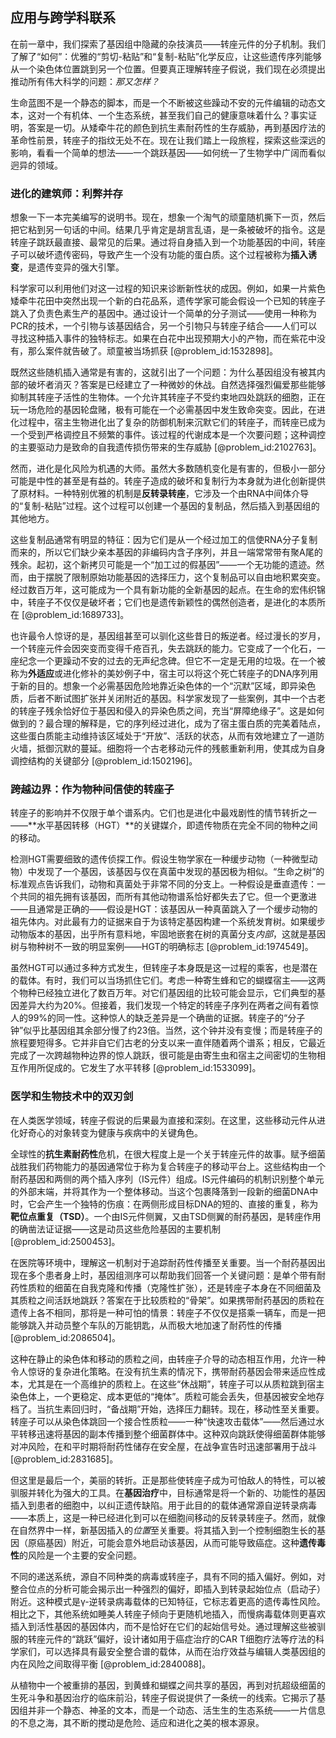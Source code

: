 ## 应用与跨学科联系

在前一章中，我们探索了基因组中隐藏的杂技演员——转座元件的分子机制。我们了解了“如何”：优雅的“剪切-粘贴”和“复制-粘贴”化学反应，让这些遗传序列能够从一个染色体位置跳到另一个位置。但要真正理解转座子假说，我们现在必须提出推动所有伟大科学的问题：*那又怎样？*

生命蓝图不是一个静态的脚本，而是一个不断被这些躁动不安的元件编辑的动态文本，这对一个有机体、一个生态系统，甚至我们自己的健康意味着什么？事实证明，答案是一切。从矮牵牛花的颜色到抗生素耐药性的生存威胁，再到基因疗法的革命性前景，转座子的指纹无处不在。现在让我们踏上一段旅程，探索这些深远的影响，看看一个简单的想法——一个跳跃基因——如何统一了生物学中广阔而看似迥异的领域。

### 进化的建筑师：利弊并存

想象一下一本完美编写的说明书。现在，想象一个淘气的顽童随机撕下一页，然后把它粘到另一句话的中间。结果几乎肯定是胡言乱语，是一条被破坏的指令。这是转座子跳跃最直接、最常见的后果。通过将自身插入到一个功能基因的中间，转座子可以破坏遗传密码，导致产生一个没有功能的蛋白质。这个过程被称为**插入诱变**，是遗传变异的强大引擎。

科学家可以利用他们对这一过程的知识来诊断新性状的成因。例如，如果一片紫色矮牵牛花田中突然出现一个新的白花品系，遗传学家可能会假设一个已知的转座子跳入了负责色素生产的基因中。通过设计一个简单的分子测试——使用一种称为PCR的技术，一个引物与该基因结合，另一个引物只与转座子结合——人们可以寻找这种插入事件的独特标志。如果在白花中出现预期大小的产物，而在紫花中没有，那么案件就告破了。顽童被当场抓获 [@problem_id:1532898]。

既然这些随机插入通常是有害的，这就引出了一个问题：为什么基因组没有被其内部的破坏者消灭？答案是已经建立了一种微妙的休战。自然选择强烈偏爱那些能够抑制其转座子活性的生物体。一个允许其转座子不受约束地四处跳跃的细胞，正在玩一场危险的基因轮盘赌，极有可能在一个必需基因中发生致命突变。因此，在进化过程中，宿主生物进化出了复杂的防御机制来沉默它们的转座子，而转座已成为一个受到严格调控且不频繁的事件。该过程的代谢成本是一个次要问题；这种调控的主要驱动力是致命的自我遗传损伤带来的生存威胁 [@problem_id:2102763]。

然而，进化是化风险为机遇的大师。虽然大多数随机变化是有害的，但极小一部分可能是中性的甚至是有益的。转座子造成的破坏和复制行为本身就为进化创新提供了原材料。一种特别优雅的机制是**反转录转座**，它涉及一个由RNA中间体介导的“复制-粘贴”过程。这个过程可以创建一个基因的复制品，然后插入到基因组的其他地方。

这些复制品通常有明显的特征：因为它们是从一个经过加工的信使RNA分子复制而来的，所以它们缺少亲本基因的非编码内含子序列，并且一端常常带有聚A尾的残余。起初，这个新拷贝可能是一个“加工过的假基因”——一个无功能的遗迹。然而，由于摆脱了限制原始功能基因的选择压力，这个复制品可以自由地积累突变。经过数百万年，这可能成为一个具有新功能的全新基因的起点。在生命的宏伟织锦中，转座子不仅仅是破坏者；它们也是遗传新颖性的偶然创造者，是进化的本质所在 [@problem_id:1689733]。

也许最令人惊讶的是，基因组甚至可以驯化这些昔日的叛逆者。经过漫长的岁月，一个转座元件会因突变而变得千疮百孔，失去跳跃的能力。它变成了一个化石，一座纪念一个更躁动不安的过去的无声纪念碑。但它不一定是无用的垃圾。在一个被称为**外适应**或进化修补的美妙例子中，宿主可以将这个死亡转座子的DNA序列用于新的目的。想象一个必需基因危险地靠近染色体的一个“沉默”区域，即异染色质，后者不断试图扩张并关闭附近的基因。科学家发现了一些案例，其中一个古老的转座子残余恰好位于基因和侵入的异染色质之间，充当“屏障绝缘子”。这是如何做到的？最合理的解释是，它的序列经过进化，成为了宿主蛋白质的完美着陆点，这些蛋白质能主动维持该区域处于“开放”、活跃的状态，从而有效地建立了一道防火墙，抵御沉默的蔓延。细胞将一个古老移动元件的残骸重新利用，使其成为自身调控结构的关键部分 [@problem_id:1502196]。

### 跨越边界：作为物种间信使的转座子

转座子的影响并不仅限于单个谱系内。它们也是进化中最戏剧性的情节转折之一——**水平基因转移（HGT）**的关键媒介，即遗传物质在完全不同的物种之间的移动。

检测HGT需要细致的遗传侦探工作。假设生物学家在一种缓步动物（一种微型动物）中发现了一个基因，该基因与仅在真菌中发现的基因极为相似。“生命之树”的标准观点告诉我们，动物和真菌处于非常不同的分支上。一种假设是垂直遗传：一个共同的祖先拥有该基因，而所有其他动物谱系恰好都失去了它。但一个更激进——且通常是正确的——假设是HGT：该基因从一种真菌跳入了一个缓步动物的祖先体内。对此最有力的证据来自于为该特定基因构建一个系统发育树。如果缓步动物版本的基因，出乎所有意料地，牢固地嵌套在树的真菌分支*内部*，这就是基因树与物种树不一致的明显案例——HGT的明确标志 [@problem_id:1974549]。

虽然HGT可以通过多种方式发生，但转座子本身既是这一过程的乘客，也是潜在的载体。有时，我们可以当场抓住它们。考虑一种寄生蜂和它的蝴蝶宿主——这两个物种已经独立进化了数百万年。对它们基因组的比较可能会显示，它们典型的基因差异大约为20%。但接着，我们发现一个特定的转座子序列在两者之间有着惊人的99%的同一性。这种惊人的缺乏差异是一个确凿的证据。转座子的“分子钟”似乎比基因组其余部分慢了约23倍。当然，这个钟并没有变慢；而是转座子的旅程要短得多。它并非自它们古老的分支以来一直伴随着两个谱系；相反，它最近完成了一次跨越物种边界的惊人跳跃，很可能是由寄生虫和宿主之间密切的生物相互作用所促成的。它发生了水平转移 [@problem_id:1533099]。

### 医学和生物技术中的双刃剑

在人类医学领域，转座子假说的后果最为直接和深刻。在这里，这些移动元件从进化好奇心的对象转变为健康与疾病中的关键角色。

全球性的**抗生素耐药性**危机，在很大程度上是一个关于转座元件的故事。赋予细菌战胜我们药物能力的基因通常位于称为复合转座子的移动平台上。这些结构由一个耐药基因和两侧的两个插入序列（IS元件）组成。IS元件编码的机制识别整个单元的外部末端，并将其作为一个整体移动。当这个包裹降落到一段新的细菌DNA中时，它会产生一个独特的伤痕：在两侧形成目标DNA的短的、直接的重复，称为**靶位点重复（TSD）**。一个由IS元件侧翼，又由TSD侧翼的耐药基因，是转座作用的确凿法证证据——这是动员这些危险基因的主要机制 [@problem_id:2500453]。

在医院等环境中，理解这一机制对于追踪耐药性传播至关重要。当一个耐药基因出现在多个患者身上时，基因组测序可以帮助我们回答一个关键问题：是单个带有耐药性质粒的细菌在自我克隆和传播（克隆性扩张），还是转座子本身在不同细菌及其质粒之间活跃地跳跃？答案在于比较质粒的“骨架”。如果携带耐药基因的质粒在遗传上各不相同，那将是一种可怕的情景：转座子不仅仅是搭乘一辆车，而是一把能够跳入并动员整个车队的万能钥匙，从而极大地加速了耐药性的传播 [@problem_id:2086504]。

这种在静止的染色体和移动的质粒之间，由转座子介导的动态相互作用，允许一种令人惊讶的复杂进化策略。在没有抗生素的情况下，携带耐药基因会带来适应性成本，尤其是在一个高维护的质粒上。在这些“休战期”，转座子可以从质粒跳到宿主染色体上，一个更稳定、成本更低的“掩体”。质粒可能会丢失，但基因被安全地存档了。当抗生素回归时，“备战期”开始，选择压力翻转。现在，移动性至关重要。转座子可以从染色体跳回一个接合性质粒——一种“快速攻击载体”——然后通过水平转移迅速将基因的副本传播到整个细菌群体中。这种双向跳跃使得细菌群体能够对冲风险，在和平时期将耐药性储存在安全屋，在战争宣告时迅速部署用于战斗 [@problem_id:2831685]。

但这里是最后一个，美丽的转折。正是那些使转座子成为可怕敌人的特性，可以被驯服并转化为强大的工具。在**基因治疗**中，目标通常是将一个新的、功能性的基因插入到患者的细胞中，以纠正遗传缺陷。用于此目的的载体通常源自逆转录病毒——本质上，这是一种已经进化到可以在细胞间移动的反转录转座子。然而，就像在自然界中一样，新基因插入的*位置*至关重要。将其插入到一个控制细胞生长的基因（原癌基因）附近，可能会意外地启动该基因，从而可能导致癌症。这种**遗传毒性**的风险是一个主要的安全问题。

不同的递送系统，源自不同种类的病毒或转座子，具有不同的插入偏好。例如，对整合位点的分析可能会揭示出一种强烈的偏好，即插入到转录起始位点（启动子）附近。这种模式是γ-逆转录病毒载体的已知特征，它标志着更高的遗传毒性风险。相比之下，其他系统如睡美人转座子倾向于更随机地插入，而慢病毒载体则更喜欢插入到活性基因的基因体内，而不是恰好在它们的起始信号处。通过理解这些被驯服的转座元件的“跳跃”偏好，设计诸如用于癌症治疗的CAR T细胞疗法等疗法的科学家们，可以选择具有最安全整合谱的载体，从而在治疗效益与编辑人类基因组的内在风险之间取得平衡 [@problem_id:2840088]。

从植物中一个被重排的基因，到黄蜂和蝴蝶之间共享的基因，再到对抗超级细菌的生死斗争和基因治疗的临床前沿，转座子假说提供了一条统一的线索。它揭示了基因组并非一个静态、神圣的文本，而是一个动态、活生生的生态系统——一片信息的不息之海，其不断的搅动是危险、适应和进化之美的根本源泉。